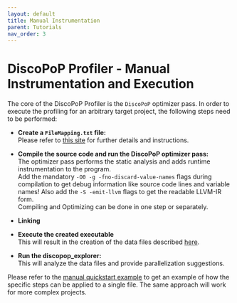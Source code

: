 ```yaml
---
layout: default
title: Manual Instrumentation
parent: Tutorials
nav_order: 3
---
```


# DiscoPoP Profiler - Manual Instrumentation and Execution

The core of the DiscoPoP Profiler is the `DiscoPoP` optimizer pass.
In order to execute the profiling for an arbitrary target project, the following steps need to be performed:

* **Create a `FileMapping.txt` file:**<br/>
Please refer to [this site](../Profiling/File_Mapping.md) for further details and instructions.

* **Compile the source code and run the DiscoPoP optimizer pass:**<br/>
The optimizer pass performs the static analysis and adds runtime instrumentation to the program. <br/>
Add the mandatory `-O0 -g -fno-discard-value-names` flags during compilation to get debug information like source code lines and variable names! Also add the `-S -emit-llvm` flags to get the readable LLVM-IR form.<br/>
Compiling and Optimizing can be done in one step or separately.

* **Linking**<br/>

* **Execute the created executable**<br/>
This will result in the creation of the data files described [here](../Profiling/Data_Details.md).

* **Run the discopop_explorer:**<br/>
This will analyze the data files and provide parallelization suggestions.


Please refer to the [manual quickstart example](../Manual_Quickstart/Manual_Example.md) to get an example of how the specific steps can be applied to a single file. The same approach will work for more complex projects.
